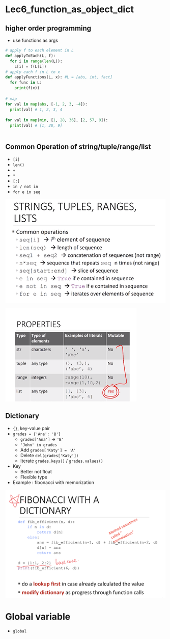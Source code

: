 # Lec6_function_as_object_dict

## higher order programming

* use functions as args

```python
# apply f to each element in L
def applyToEach(L, f):
  for i in range(len(L)):
    L[i] = f(L[i]) 
# apply each f in L to x
def applyFunctions(L, x): #L = [abs, int, fact]
  for func in L:
    print(f(x))

# map  
for val in map(abs, [-1, 2, 3, -4]):
  print(val) # 1, 2, 3, 4

for val in map(min, [1, 28, 36], [2, 57, 9]):
  print(val) # [1, 28, 9]
 
```

## Common Operation of string/tuple/range/list

* `[i]`
* `len()`
* `+`
* `*`
* `[:]`
* `in / not in`
* `for e in seq`

![image-20200630124225687](assets/img/readme/image-20200630124225687.png)

 ![image-20200630124739012](assets/img/readme/image-20200630124739012.png)

## Dictionary

* `{}`, key-value pair
* `grades = {'Ana': 'B'}`
  * `grades['Ana']` -> `'B'`
  * `'John' in grades`
  * Add `grades['Katy'] = 'A'`
  * Delete `del(grades['Katy'])`
  * Iterate  `grades.keys()` / `grades.values()`
* Key
  * Better not float
  * Flexible type
* Example : fibonacci with memorization

![image-20200630131904314](assets/img/readme/image-20200630131904314.png)

# Global variable

* `global`

